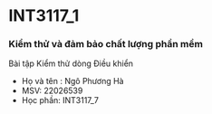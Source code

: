 # INT3117_1
### Kiểm thử và đảm bảo chất lượng phần mềm

Bài tập Kiểm thử dòng Điều khiển
- Họ và tên : Ngô Phương Hà
- MSV: 22026539
- Học phần: INT3117_7
